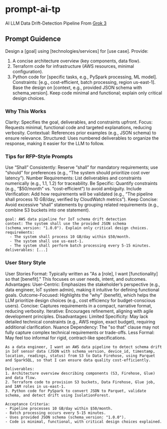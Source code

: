 # prompt-ai-tp
AI LLM Data Drift-Detection Pipeline
From [Grok 3](https://grok.com/chat/1c64ae98-b632-49ac-82bf-53411c2d675c)


## Prompt Guidence
Design a [goal] using [technologies/services] for [use case]. Provide:
1. A concise architecture overview (key components, data flow).
2. Terraform code for infrastructure (AWS resources, minimal configuration).
3. Python code for [specific tasks, e.g., PySpark processing, ML model].
Constraints: [e.g., cost-efficient, batch processing, region us-east-1].
Base the design on [context, e.g., provided JSON schema with schema_version].
Keep code minimal and functional; explain only critical design choices.

### Why This Works
Clarity: Specifies the goal, deliverables, and constraints upfront.
Focus: Requests minimal, functional code and targeted explanations, reducing verbosity.
Contextual: References prior examples (e.g., JSON schema) to ensure relevance.
Structured: Uses numbered deliverables to organize the response, making it easier for the LLM to follow.

### Tips for RFP-Style Prompts
Use “Shall” Consistently: Reserve “shall” for mandatory requirements; use “should” for preferences (e.g., “The system should prioritize cost over latency”).
Number Requirements: List deliverables and constraints numerically (e.g., 1.1, 1.2) for traceability.
Be Specific: Quantify constraints (e.g., “$50/month” vs. “cost-efficient”) to avoid ambiguity.
Include Verification: Add how requirements will be validated (e.g., “The pipeline shall process 10 GB/day, verified by CloudWatch metrics”).
Keep Concise: Avoid excessive “shall” statements by grouping related requirements (e.g., combine S3 buckets into one statement).

```
goal: AWS data pipeline for IoT schema drift detection
context: The system shall use the provided JSON schema (schema_version: "1.0.0"). Explain only critical design choices.
requirements:
  - The system shall process 10 GB/day within $50/month.
  - The system shall use us-east-1.
  - The system shall perform batch processing every 5-15 minutes.
deliverables: [...]
```

### User Story Style
User Stories
Format: Typically written as "As a [role], I want [functionality] so that [benefit]." This focuses on user needs, intent, and outcomes.
Advantages:
User-Centric: Emphasizes the stakeholder’s perspective (e.g., data engineer, IoT system admin), making it intuitive for defining functional goals.
Outcome-Focused: Highlights the "why" (benefit), which helps the LLM prioritize design choices (e.g., cost efficiency for budget-conscious users).
Concise: Captures requirements in a compact, narrative format, reducing verbosity.
Iterative: Encourages refinement, aligning with agile development principles.
Disadvantages:
Limited Specificity: May lack detailed technical constraints (e.g., AWS region, exact budget), requiring additional clarification.
Nuance Dependency: The "so that" clause may not fully capture complex technical requirements or trade-offs.
Less Formal: May feel too informal for rigid, contract-like specifications.

```
As a data engineer, I want an AWS data pipeline to detect schema drift in IoT sensor data (JSON with schema_version, device_id, timestamp, location, readings, status) from S3 to Data Firehose, using Parquet and SparkSQL, so that I can ensure data quality cost-efficiently. 

Deliverables:
1. Architecture overview describing components (S3, Firehose, Glue) and data flow.
2. Terraform code to provision S3 buckets, Data Firehose, Glue job, and IAM roles in us-east-1.
3. Python code for PySpark to convert JSON to Parquet, validate schema, and detect drift using IsolationForest.

Acceptance Criteria:
- Pipeline processes 10 GB/day within $50/month.
- Batch processing occurs every 5-15 minutes.
- Uses provided JSON schema (schema_version: "1.0.0").
- Code is minimal, functional, with critical design choices explained.
```

